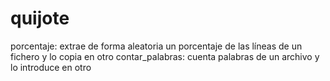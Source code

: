 # quijote

porcentaje: extrae de forma aleatoria un porcentaje de las líneas de un fichero y lo copia en otro
contar_palabras: cuenta palabras de un archivo y lo introduce en otro

